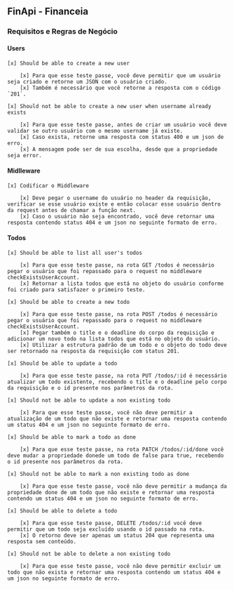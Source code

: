 ## FinApi - Financeia

### Requisitos e Regras de Negócio

#### Users

    [x] Should be able to create a new user

        [x] Para que esse teste passe, você deve permitir que um usuário seja criado e retorne um JSON com o usuário criado.
        [x] Também é necessário que você retorne a resposta com o código `201`.

    [x] Should not be able to create a new user when username already exists

        [x] Para que esse teste passe, antes de criar um usuário você deve validar se outro usuário com o mesmo username já existe.
        [x] Caso exista, retorne uma resposta com status 400 e um json de erro.
        [x] A mensagem pode ser de sua escolha, desde que a propriedade seja error.
        
#### Midlleware

    [x] Codificar o Middleware

        [x] Deve pegar o username do usuário no header da requisição, verificar se esse usuário existe e então colocar esse usuário dentro da request antes de chamar a função next.
        [x] Caso o usuário não seja encontrado, você deve retornar uma resposta contendo status 404 e um json no seguinte formato de erro.

#### Todos

    [x] Should be able to list all user's todos

        [x] Para que esse teste passe, na rota GET /todos é necessário pegar o usuário que foi repassado para o request no middleware checkExistsUserAccount.
        [x] Retornar a lista todos que está no objeto do usuário conforme foi criado para satisfazer o primeiro teste.
    
    [x] Should be able to create a new todo

        [x] Para que esse teste passe, na rota POST /todos é necessário pegar o usuário que foi repassado para o request no middleware checkExistsUserAccount.
        [x] Pegar também o title e o deadline do corpo da requisição e adicionar um novo todo na lista todos que está no objeto do usuário.
        [x] Utilizar a estrutura padrão de um todo e o objeto do todo deve ser retornado na resposta da requisição com status 201.

    [x] Should be able to update a todo

        [x] Para que esse teste passe, na rota PUT /todos/:id é necessário atualizar um todo existente, recebendo o title e o deadline pelo corpo da requisição e o id presente nos parâmetros da rota.

    [x] Should not be able to update a non existing todo

        [x] Para que esse teste passe, você não deve permitir a atualização de um todo que não existe e retornar uma resposta contendo um status 404 e um json no seguinte formato de erro.

    [x] Should be able to mark a todo as done

        [x] Para que esse teste passe, na rota PATCH /todos/:id/done você deve mudar a propriedade donede um todo de false para true, recebendo o id presente nos parâmetros da rota.

    [x] Should not be able to mark a non existing todo as done

        [x] Para que esse teste passe, você não deve permitir a mudança da propriedade done de um todo que não existe e retornar uma resposta contendo um status 404 e um json no seguinte formato de erro.

    [x] Should be able to delete a todo

        [x] Para que esse teste passe, DELETE /todos/:id você deve permitir que um todo seja excluído usando o id passado na rota. 
        [x] O retorno deve ser apenas um status 204 que representa uma resposta sem conteúdo.

    [x] Should not be able to delete a non existing todo

        [x] Para que esse teste passe, você não deve permitir excluir um todo que não exista e retornar uma resposta contendo um status 404 e um json no seguinte formato de erro.